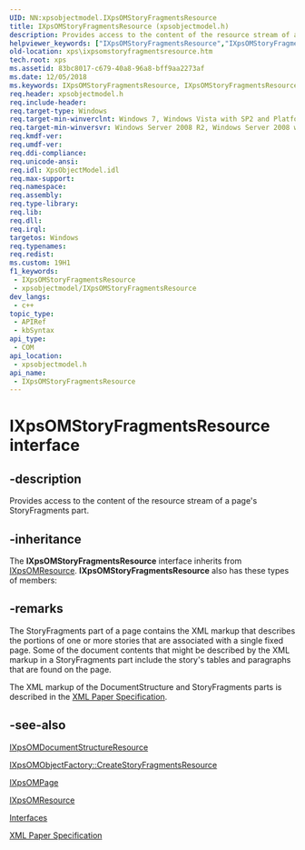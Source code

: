 ```yaml
---
UID: NN:xpsobjectmodel.IXpsOMStoryFragmentsResource
title: IXpsOMStoryFragmentsResource (xpsobjectmodel.h)
description: Provides access to the content of the resource stream of a page's StoryFragments part.
helpviewer_keywords: ["IXpsOMStoryFragmentsResource","IXpsOMStoryFragmentsResource interface [XPS Documents and Packaging]","IXpsOMStoryFragmentsResource interface [XPS Documents and Packaging]","described","xps.ixpsomstoryfragmentsresource","xpsobjectmodel/IXpsOMStoryFragmentsResource"]
old-location: xps\ixpsomstoryfragmentsresource.htm
tech.root: xps
ms.assetid: 83bc8017-c679-40a8-96a8-bff9aa2273af
ms.date: 12/05/2018
ms.keywords: IXpsOMStoryFragmentsResource, IXpsOMStoryFragmentsResource interface [XPS Documents and Packaging], IXpsOMStoryFragmentsResource interface [XPS Documents and Packaging],described, xps.ixpsomstoryfragmentsresource, xpsobjectmodel/IXpsOMStoryFragmentsResource
req.header: xpsobjectmodel.h
req.include-header: 
req.target-type: Windows
req.target-min-winverclnt: Windows 7, Windows Vista with SP2 and Platform Update for Windows Vista [desktop apps \| UWP apps]
req.target-min-winversvr: Windows Server 2008 R2, Windows Server 2008 with SP2 and Platform Update for Windows Server 2008 [desktop apps \| UWP apps]
req.kmdf-ver: 
req.umdf-ver: 
req.ddi-compliance: 
req.unicode-ansi: 
req.idl: XpsObjectModel.idl
req.max-support: 
req.namespace: 
req.assembly: 
req.type-library: 
req.lib: 
req.dll: 
req.irql: 
targetos: Windows
req.typenames: 
req.redist: 
ms.custom: 19H1
f1_keywords:
 - IXpsOMStoryFragmentsResource
 - xpsobjectmodel/IXpsOMStoryFragmentsResource
dev_langs:
 - c++
topic_type:
 - APIRef
 - kbSyntax
api_type:
 - COM
api_location:
 - xpsobjectmodel.h
api_name:
 - IXpsOMStoryFragmentsResource
---
```


# IXpsOMStoryFragmentsResource interface

## -description

Provides access to the content of the resource stream of a page's StoryFragments part.

## -inheritance

The <b>IXpsOMStoryFragmentsResource</b> interface inherits from <a href="/previous-versions/windows/desktop/dd372762(v=vs.85)">IXpsOMResource</a>. <b>IXpsOMStoryFragmentsResource</b> also has these types of members:

## -remarks

The StoryFragments part of a page contains the XML markup that describes the   portions of one or more stories  that are associated with a single fixed page. Some of the document contents that might be described by the XML markup in a StoryFragments part include  the story's tables and paragraphs that are found on the page.

The XML markup  of the DocumentStructure and StoryFragments parts is described in the <a href="https://en.wikipedia.org/wiki/Open_XML_Paper_Specification">XML Paper Specification</a>.

## -see-also

<a href="/windows/desktop/api/xpsobjectmodel/nn-xpsobjectmodel-ixpsomdocumentstructureresource">IXpsOMDocumentStructureResource</a>



<a href="/windows/desktop/api/xpsobjectmodel/nf-xpsobjectmodel-ixpsomobjectfactory-createstoryfragmentsresource">IXpsOMObjectFactory::CreateStoryFragmentsResource</a>



<a href="/windows/desktop/api/xpsobjectmodel/nn-xpsobjectmodel-ixpsompage">IXpsOMPage</a>



<a href="/previous-versions/windows/desktop/dd372762(v=vs.85)">IXpsOMResource</a>



<a href="/previous-versions/windows/desktop/dd316980(v=vs.85)">Interfaces</a>



<a href="https://en.wikipedia.org/wiki/Open_XML_Paper_Specification">XML Paper Specification</a>

